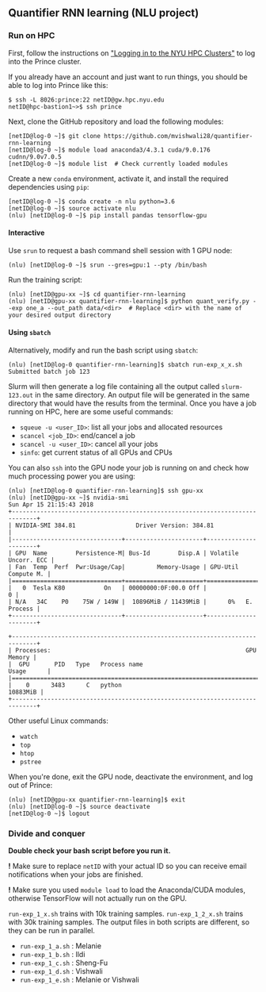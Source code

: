 ## Quantifier RNN learning (NLU project)

### Run on HPC

First, follow the instructions on ["Logging in to the NYU HPC Clusters"](https://wikis.nyu.edu/display/NYUHPC/Logging+in+to+the+NYU+HPC+Clusters) to log into the Prince cluster.

If you already have an account and just want to run things, you should be able to log into Prince like this:

```
$ ssh -L 8026:prince:22 netID@gw.hpc.nyu.edu
netID@hpc-bastion1~>$ ssh prince
```

Next, clone the GitHub repository and load the following modules:

```
[netID@log-0 ~]$ git clone https://github.com/mvishwali28/quantifier-rnn-learning
[netID@log-0 ~]$ module load anaconda3/4.3.1 cuda/9.0.176 cudnn/9.0v7.0.5
[netID@log-0 ~]$ module list  # Check currently loaded modules
```

Create a new `conda` environment, activate it, and install the required dependencies using `pip`:

```
[netID@log-0 ~]$ conda create -n nlu python=3.6
[netID@log-0 ~]$ source activate nlu
(nlu) [netID@log-0 ~]$ pip install pandas tensorflow-gpu
```

#### Interactive

Use `srun` to request a bash command shell session with 1 GPU node:

```
(nlu) [netID@log-0 ~]$ srun --gres=gpu:1 --pty /bin/bash
```

Run the training script:

```
(nlu) [netID@gpu-xx ~]$ cd quantifier-rnn-learning
(nlu) [netID@gpu-xx quantifier-rnn-learning]$ python quant_verify.py --exp one_a --out_path data/<dir>  # Replace <dir> with the name of your desired output directory
```

#### Using `sbatch`

Alternatively, modify and run the bash script using `sbatch`:

```
(nlu) [netID@log-0 quantifier-rnn-learning]$ sbatch run-exp_x_x.sh
Submitted batch job 123
```

Slurm will then generate a log file containing all the output called `slurm-123.out` in the same directory.
An output file will be generated in the same directory that would have the results from the terminal.
Once you have a job running on HPC, here are some useful commands:

- `squeue -u <user_ID>`: list all your jobs and allocated resources
- `scancel <job_ID>`: end/cancel a job
- `scancel -u <user_ID>`: cancel all your jobs
- `sinfo`: get current status of all GPUs and CPUs

You can also `ssh` into the GPU node your job is running on and check how much processing power you are using:

```
(nlu) [netID@log-0 quantifier-rnn-learning]$ ssh gpu-xx
(nlu) [netID@gpu-xx ~]$ nvidia-smi
Sun Apr 15 21:15:43 2018
+-----------------------------------------------------------------------------+
| NVIDIA-SMI 384.81                 Driver Version: 384.81                    |
|-------------------------------+----------------------+----------------------+
| GPU  Name        Persistence-M| Bus-Id        Disp.A | Volatile Uncorr. ECC |
| Fan  Temp  Perf  Pwr:Usage/Cap|         Memory-Usage | GPU-Util  Compute M. |
|===============================+======================+======================|
|   0  Tesla K80           On   | 00000000:0F:00.0 Off |                    0 |
| N/A   34C    P0    75W / 149W |  10896MiB / 11439MiB |      0%   E. Process |
+-------------------------------+----------------------+----------------------+

+-----------------------------------------------------------------------------+
| Processes:                                                       GPU Memory |
|  GPU       PID   Type   Process name                             Usage      |
|=============================================================================|
|    0      3483      C   python                                     10883MiB |
+-----------------------------------------------------------------------------+
```

Other useful Linux commands:

- `watch`
- `top`
- `htop`
- `pstree`

When you're done, exit the GPU node, deactivate the environment, and log out of Prince:

```
(nlu) [netID@gpu-xx quantifier-rnn-learning]$ exit
(nlu) [netID@log-0 ~]$ source deactivate
[netID@log-0 ~]$ logout
```

### Divide and conquer

**Double check your bash script before you run it.**

**!** Make sure to replace `netID` with your actual ID so you can receive email notifications when your jobs are finished.

**!** Make sure you used `module load` to load the Anaconda/CUDA modules, otherwise TensorFlow will not actually run on the GPU.

`run-exp_1_x.sh` trains with 10k training samples. `run-exp_1_2_x.sh` trains with 30k training samples. The output files in both scripts are different, so they can be run in parallel.

- `run-exp_1_a.sh` : Melanie
- `run-exp_1_b.sh` : Ildi
- `run-exp_1_c.sh` : Sheng-Fu
- `run-exp_1_d.sh` : Vishwali
- `run-exp_1_e.sh` : Melanie or Vishwali

